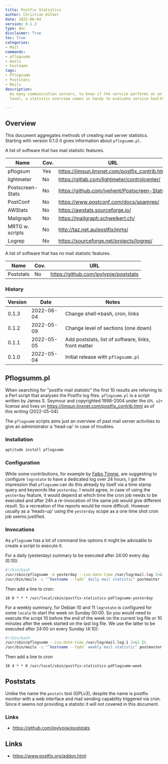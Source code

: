 ```yaml
---
title: Postfix Statistics
author: Christian Külker
date: 2022-06-04
version: 0.1.3
type: doc
disclaimer: True
toc: True
categories:
- Mail
commands:
- pflogsumm
- mailx
- hostname
tags:
- Pflogsumm
- Poststats
- Mailx
description:
  As many communication servers, to know if the service performs at an expected
  level, a statistic overview comes in handy to evaluate service health.

---
```


## Overview

This document aggregates methods of creating mail server statistics. Starting
with version 0.1.0 it gives information about `pflogsumm.pl`.

A list of software that has mail statistic features.

| Name             | Cov. | URL                                             |
| ---------------- |----- | ----------------------------------------------- |
| pflogsum         | Yes  | https://jimsun.linxnet.com/postfix_contrib.html |
| lightmeter       | No   | https://gitlab.com/lightmeter/controlcenter/    |
| Postscreen-Stats | No   | https://github.com/jvehent/Postscreen-Stats     |
| PostConf         | No   | https://www.postconf.com/docs/spamrep/          |
| AWStats          | No   | https://awstats.sourceforge.io/                 |
| Mailgraph        | No   | https://mailgraph.schweikert.ch/                |
| MRTG w. scripts  | No   | http://taz.net.au/postfix/mrtg/                 |
| Logrep           | No   | https://sourceforge.net/projects/logrep/        |

A list of software that has no mail statistic features.

| Name             | Cov. | URL                                             |
| ---------------- |----- | ----------------------------------------------- |
| Poststats        | No   | https://github.com/jpylypiw/poststats           |


### History

| Version | Date       | Notes                                                |
| ------- | ---------- | ---------------------------------------------------- |
| 0.1.3   | 2022-06-04 | Change shell->bash, cron, links                      |
| 0.1.2   | 2022-05-09 | Change level of sections (one down)                  |
| 0.1.1   | 2022-05-05 | Add poststats, list of software, links, front matter |
| 0.1.0   | 2022-05-04 | Initial release with `pflogsumm.pl`                  |

## Pflogsumm.pl

When searching for "postfix mail statistic" the first 10 results are referring
to a Perl script that analyses the Postfix log files. `pflogsumm.pl` is a
script written by James S. Seymour and copyrighted 1998-2004 under the `GPL
v2+` license and lives on <https://jimsun.linxnet.com/postfix_contrib.html> as
of this writing (2022-05-04).

The `pflogsumm` scripts aims just an overview of past mail server activities to
give an administrator a 'head-up' in case of troubles.

### Installation

```bash
aptitude install pflogsumm
```

### Configuration

While some contributions, for example by
[Falko Timme](https://www.howtoforge.com/postfix-monitoring-with-mailgraph-and-pflogsumm-on-debian-lenny),
are suggesting to configure `logrotate` to have a dedicated log over 24 hours,
I got the impression that `pflogsumm` can do this already by itself via a time
stamp query and keywords like `yesterday`. I would agree, in case of using the
`yesterday` feature, it would depend at which time the cron job needs to be
executed and after 24h a re-invocation of the same job would give different
result. So a recreation of the reports would be more difficult. However usually
as a 'heads-up' using the `yesterday` scope as a one time shot cron job seems
justified.

### Invocations

As `pflogsumm` has a lot of command line options it might be advisable to
create a script to execute it.

For a daily (yesterday) summary to be executed after 24:00 every day (0:10):

```bash
#!/bin/bash
/usr/sbin/pflogsumm -d yesterday --iso-date-time /var/log/mail.log 2>&1 |\
/usr/bin/mailx -s "`hostname --fqdn` daily mail statistic" postmaster
```

Then add a line to cron:

```cron
10 0 * * * /usr/local/sbin/postfix-statistics-pdflogsumm-yesterday
```

For a weekly summary, for Debian 10 and 11 `logrotate` is configured for some
`locale` to start the week on Sunday 00:00.  So you would need to execute the
script 10 before the end of the week on the current log file or 10 minutes
after the week started on the last log file. We use the latter to be executed
after 24:00 on every Sunday (4:10):

```bash
#!/bin/bash
/usr/sbin/pflogsumm --iso-date-time /var/log/mail.log.1 2>&1 |\
/usr/bin/mailx -s "`hostname --fqdn` weekly mail statistic" postmaster
```

Then add a line to cron

```cron
10 4 * * 0 /usr/local/sbin/postfix-statistics-pdflogsumm-week
```

## Poststats

Unlike the name the `postats` tool (GPLv3), despite the name is postfix monitor
with a web interface and mail sending capability triggered via cron. Since it
seems not providing a statistic it will not covered in this document.

### Links

- <https://github.com/jpylypiw/poststats>

## Links

- <https://www.postfix.org/addon.html>


